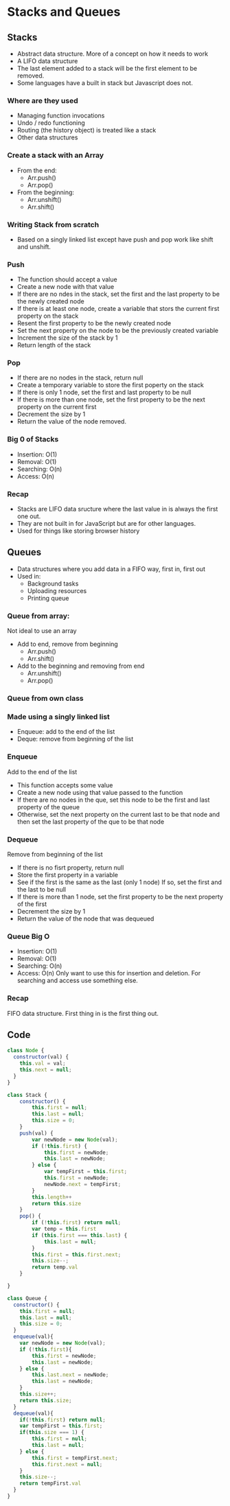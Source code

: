# Stacks and Queues

## Stacks
- Abstract data structure. More of a concept on how it needs to work
- A LIFO data structure
- The last element added to a stack will be the first element to be removed.
- Some languages have a built in stack but Javascript does not.
### Where are they used
- Managing function invocations
- Undo / redo functioning
- Routing (the history object) is treated like a stack
- Other data structures
### Create a stack with an Array
- From the end:
	- Arr.push()
	- Arr.pop()
- From the beginning:
    - Arr.unshift()
	- Arr.shift()
### Writing Stack from scratch
- Based on a singly linked list except have push and pop work like shift and unshift.
### Push
- The function should accept a value
- Create a new node with that value
- If there are no ndes in the stack, set the first and the last property to be the newly created node
- If there is at least one node, create a variable that stors the current first property on the stack
- Resent the first property to be the newly created node
- Set the next property on the node to be the previously created variable
- Increment the size of the stack by 1
- Return length of the stack
### Pop
- If there are no nodes in the stack, return null
- Create a temporary variable to store the first poperty on the stack
- If there is only 1 node, set the first and last property to be null
- If there is more than one node, set the first property to be the next property on the current first
- Decrement the size by 1 
- Return the value of the node removed.

### Big 0 of Stacks
- Insertion: O(1)
- Removal: O(1)
- Searching: O(n)
- Access: O(n)

### Recap
- Stacks are LIFO data sructure where the last value in is always the first one out.
- They are not built in for JavaScript but are for other languages.
- Used for things like storing browser history

## Queues
- Data structures where you add data in a FIFO way, first in, first out
- Used in:
	- Background tasks
	- Uploading resources
	- Printing queue
### Queue from array:
Not ideal to use an array
- Add to end, remove from beginning
	- Arr.push()
	- Arr.shift()
- Add to the beginning and removing from end
	- Arr.unshift()
	- Arr.pop()
### Queue from own class
### Made using a singly linked list
- Enqueue: add to the end of the list
- Deque: remove from beginning of the list
### Enqueue
Add to the end of the list
- This function accepts some value
- Create a new node using that value passed to the function
- If there are no nodes in the que, set this node to be the first and last property of the queue
- Otherwise, set the next property on the current last to be that node and then set the last property of the que to be that node
### Dequeue
Remove from beginning of the list
- If there is no fisrt property, return null
- Store the first property in a variable
- See if the first is the same as the last (only 1 node) If so, set the first and the last to be null
- If there is more than 1 node, set the first property to be the next property of the first
- Decrement the size by 1
- Return the value of the node that was dequeued
### Queue Big O
- Insertion: O(1)
- Removal: O(1)
- Searching: O(n)
- Access: O(n)
Only want to use this for insertion and deletion. For searching and access use something else.
### Recap
FIFO data structure. First thing in is the first thing out.


## Code 
```javascript
class Node {
  constructor(val) {
    this.val = val;
    this.next = null;
  }
}

class Stack {
    constructor() {
        this.first = null;
        this.last = null;
        this.size = 0;
    }
    push(val) {
        var newNode = new Node(val);
        if (!this.first) {
            this.first = newNode;
            this.last = newNode;
        } else {
            var tempFirst = this.first;
            this.first = newNode;
            newNode.next = tempFirst;
        }
        this.length++
        return this.size
    }
    pop() {
        if (!this.first) return null;
        var temp = this.first
        if (this.first === this.last) {
            this.last = null;
        } 
        this.first = this.first.next;
        this.size--;
        return temp.val
    }

}

class Queue {
  constructor() {
    this.first = null;
    this.last = null;
    this.size = 0;
  }
  enqueue(val){
    var newNode = new Node(val);
    if (!this.first){
        this.first = newNode;
        this.last = newNode;
    } else {
        this.last.next = newNode;
        this.last = newNode;
    }
    this.size++;
    return this.size;
  }
  dequeue(val){
    if(!this.first) return null;
    var tempFirst = this.first;
    if(this.size === 1) {
        this.first = null;
        this.last = null;
    } else {
        this.first = tempFirst.next;
        this.first.next = null;
    }
    this.size--;
    return tempFirst.val
  }
}
```